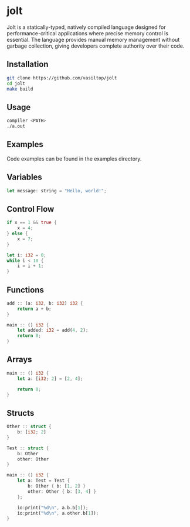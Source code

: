 # jolt

Jolt is a statically-typed, natively compiled language designed for performance-critical applications where precise memory control is essential. The language provides manual memory management without garbage collection, giving developers complete authority over their code.

## Installation

```bash
git clone https://github.com/vasiltop/jolt
cd jolt
make build
```

## Usage

```bash
compiler <PATH>
./a.out
```

## Examples

Code examples can be found in the examples directory.

## Variables

```rust
let message: string = "Hello, world!";
```

## Control Flow

```rust
if x == 1 && true {
    x = 4;
} else {
    x = 7;
}

let i: i32 = 0;
while i < 10 {
    i = i + 1;
}
```

## Functions

```rust
add :: (a: i32, b: i32) i32 {
    return a + b;
}

main :: () i32 {
    let added: i32 = add(4, 2);
    return 0;
}
```

## Arrays

```rust
main :: () i32 {
    let a: [i32; 2] = [2, 4];

    return 0;
}
```

## Structs
```rust
Other :: struct {
	b: [i32; 2]
}

Test :: struct {
	b: Other
	other: Other
}

main :: () i32 {
	let a: Test = Test { 
		b: Other { b: [1, 2] }
		other: Other { b: [3, 4] }
	};

	io:print("%d\n", a.b.b[1]);
	io:print("%d\n", a.other.b[1]);
}
```

